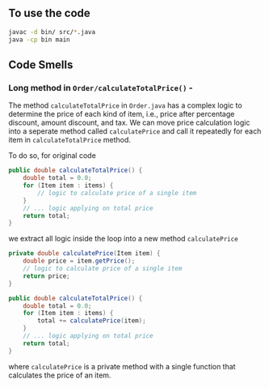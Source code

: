 ## To use the code

```bash
javac -d bin/ src/*.java
java -cp bin main
```

## Code Smells

### Long method in `Order/calculateTotalPrice()` - 

The method `calculateTotalPrice` in `Order.java` has a complex logic to determine the price of each kind of item, i.e., price after percentage discount, amount discount, and tax. 
We can move price calculation logic into a seperate method called `calculatePrice` and call it repeatedly for each item in `calculateTotalPrice` method.

To do so, for original code

```java
public double calculateTotalPrice() {
    double total = 0.0;
    for (Item item : items) {
        // logic to calculate price of a single item
    }
    // ... logic applying on total price
    return total;
}
```

we extract all logic inside the loop into a new method `calculatePrice`

```java
private double calculatePrice(Item item) {
    double price = item.getPrice();
    // logic to calculate price of a single item
    return price;
}

public double calculateTotalPrice() {
    double total = 0.0;
    for (Item item : items) {
        total += calculatePrice(item);
    }
    // ... logic applying on total price
    return total;
}
```

where `calculatePrice` is a private method with a single function that calculates the price of an item.
